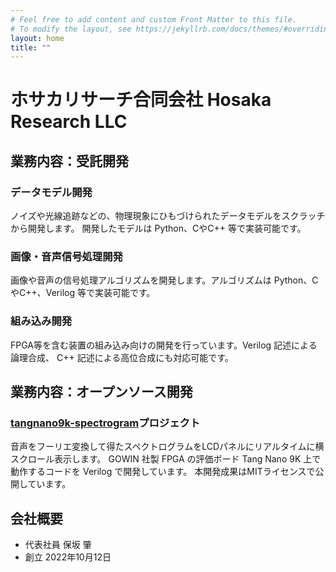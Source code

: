 ```yaml
---
# Feel free to add content and custom Front Matter to this file.
# To modify the layout, see https://jekyllrb.com/docs/themes/#overriding-theme-defaults
layout: home
title: ""
---
```

# ホサカリサーチ合同会社   Hosaka Research LLC
## 業務内容：受託開発
### データモデル開発
ノイズや光線追跡などの、物理現象にひもづけられたデータモデルをスクラッチから開発します。
開発したモデルは Python、CやC++ 等で実装可能です。
### 画像・音声信号処理開発
画像や音声の信号処理アルゴリズムを開発します。アルゴリズムは Python、CやC++、Verilog 等で実装可能です。
### 組み込み開発
FPGA等を含む装置の組み込み向けの開発を行っています。Verilog 記述による論理合成、 C++ 記述による高位合成にも対応可能です。

## 業務内容：オープンソース開発
### [tangnano9k-spectrogram](https://github.com/hosaka-research/tangnano9k-spectrogram)プロジェクト
音声をフーリエ変換して得たスペクトログラムをLCDパネルにリアルタイムに横スクロール表示します。
GOWIN 社製 FPGA の評価ボード Tang Nano 9K 上で動作するコードを Verilog で開発しています。
本開発成果はMITライセンスで公開しています。

## 会社概要
* 代表社員 保坂 肇
* 創立 2022年10月12日
